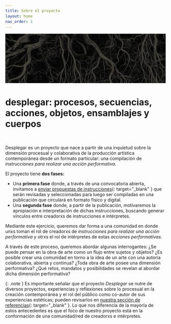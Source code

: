 ```yaml
---
title: Sobre el proyecto
layout: home
nav_order: 1
---
```


![](/Ban2.png)

# **desplegar: procesos, secuencias, acciones, objetos, ensamblajes y cuerpos** 
<br />

Desplegar es un proyecto que nace a partir de una inquietud sobre la dimensión procesual y colaborativa de la producción artística contemporánea desde un formato particular: una compilación de _instrucciones para realizar una acción performativa_.

El proyecto tiene **dos fases:**

- Una **primera fase** donde, a través de una convocatoria abierta, invitamos a [enviar propuestas de instrucciones](https://desplegar.info/instrucciones.html){: target="_blank" } que serán revisadas y seleccionadas para luego ser compiladas en una publicación que circulará en formato físico y digital.
- Una **segunda fase** donde, a partir de la publicación, motivaremos la apropiación e interpretación de dichas instrucciones, buscando generar vínculos entre creadorxs de instrucciones e intérpretes. 

Mediante este ejercicio, queremos dar forma a una comunidad en donde unxs toman el rol de creadorxs de _instrucciones para realizar una acción performativa_ y otrxs el rol de intérpretes de estas _acciones performativas_.

A través de este proceso, queremos abordar algunas interrogantes: ¿Se puede pensar en la obra de arte como un flujo entre sujetos y objetos? ¿Es posible crear una comunidad en torno a la idea de un arte con una autoría colaborativa, abierta y continua? ¿Toda obra de arte posee una dimensión performativa? ¿Qué retos, mandatos y posibilidades se revelan al abordar dicha dimensión performativa?
<br />

{: .note }
Es importante señalar que el proyecto _Desplegar_ se nutre de diversos proyectos, experiencias y reflexiones sobre lo procesual en la creación contemporánea y el rol del público como co-autor de sus experiencias estéticas; pueden revisarlos en [nuestra sección de referencias](https://desplegar.info/referencias.html){: target="_blank" }. Lo que nos diferencia de la mayoría de estos antecedentes es que el foco de nuestro proyecto está en la conformación de una comunidad/red de creadorxs e intérpretes.


<!-- Google tag (gtag.js) -->
<script async src="https://www.googletagmanager.com/gtag/js?id=G-G12W09S1N3"></script>
<script>
  window.dataLayer = window.dataLayer || [];
  function gtag(){dataLayer.push(arguments);}
  gtag('js', new Date());

  gtag('config', 'G-G12W09S1N3');
</script>
